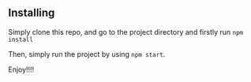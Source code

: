 
## Installing

Simply clone this repo, and go to the project directory and firstly run `npm install`

Then, simply run the project by using `npm start`.

Enjoy!!!!
